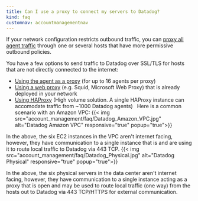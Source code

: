 ```yaml
---
title: Can I use a proxy to connect my servers to Datadog?
kind: faq
customnav: accountmanagementnav
---
```


If your network configuration restricts outbound traffic, you can [proxy all agent traffic](/agent/proxy) through one or several hosts that have more permissive outbound policies.

You have a few options to send traffic to Datadog over SSL/TLS for hosts that are not directly connected to the internet: 

* [Using the agent as a proxy](/agent/proxy/#using-the-agent-as-a-proxy) (for up to 16 agents per proxy)
* [Using a web proxy](/agent/proxy/#using-a-web-proxy-as-proxy) (e.g. Squid, Microsoft Web Proxy) that is already deployed in your network
* [Using HAProxy](/agent/proxy/#using-haproxy-as-a-proxy) (High volume solution. A single HAProxy instance can accomodate traffic from ~1000 Datadog agents)
 
Here is a common scenario with an Amazon VPC:
{{< img src="account_management/faq/Datadog_Amazon_VPC.jpg" alt="Datadog Amazon VPC" responsive="true" popup="true">}}

In the above, the six EC2 instances in the VPC aren't internet facing, however, they have communication to a single instance that is and are using it to route local traffic to Datadog via 443 TCP.
{{< img src="account_management/faq/Datadog_Physical.jpg" alt="Datadog Physical" responsive="true" popup="true">}}

In the above, the six physical servers in the data center aren't internet facing, however, they have communication to a single instance acting as a proxy that is open and may be used to route local traffic (one way) from the hosts out to Datadog via 443 TCP/HTTPS for external communication.
